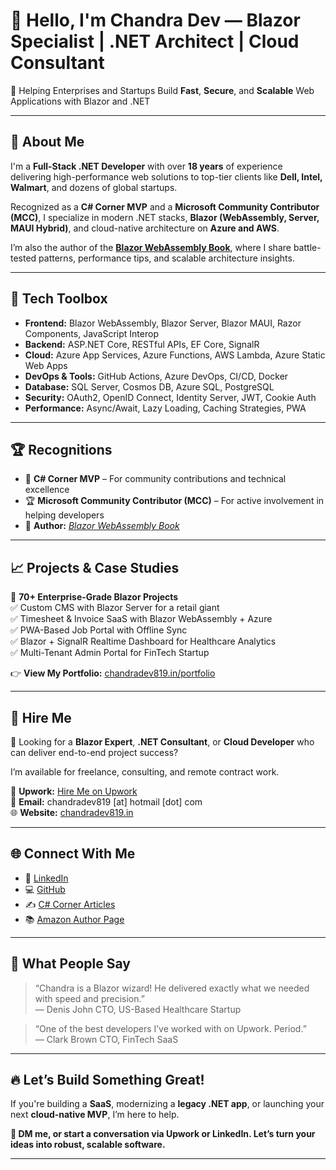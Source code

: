 # 👋 Hello, I'm Chandra Dev — Blazor Specialist | .NET Architect | Cloud Consultant

🎯 Helping Enterprises and Startups Build **Fast**, **Secure**, and **Scalable** Web Applications with Blazor and .NET

---

## 🚀 About Me

I'm a **Full-Stack .NET Developer** with over **18 years** of experience delivering high-performance web solutions to top-tier clients like **Dell, Intel, Walmart**, and dozens of global startups. 

Recognized as a **C# Corner MVP** and a **Microsoft Community Contributor (MCC)**, I specialize in modern .NET stacks, **Blazor (WebAssembly, Server, MAUI Hybrid)**, and cloud-native architecture on **Azure and AWS**.

I’m also the author of the [**Blazor WebAssembly Book**](https://rb.gy/epbotq), where I share battle-tested patterns, performance tips, and scalable architecture insights.

---

## 🧰 Tech Toolbox

- **Frontend:** Blazor WebAssembly, Blazor Server, Blazor MAUI, Razor Components, JavaScript Interop  
- **Backend:** ASP.NET Core, RESTful APIs, EF Core, SignalR  
- **Cloud:** Azure App Services, Azure Functions, AWS Lambda, Azure Static Web Apps  
- **DevOps & Tools:** GitHub Actions, Azure DevOps, CI/CD, Docker  
- **Database:** SQL Server, Cosmos DB, Azure SQL, PostgreSQL  
- **Security:** OAuth2, OpenID Connect, Identity Server, JWT, Cookie Auth  
- **Performance:** Async/Await, Lazy Loading, Caching Strategies, PWA

---

## 🏆 Recognitions

- 🏅 **C# Corner MVP** – For community contributions and technical excellence  
- 🏆 **Microsoft Community Contributor (MCC)** – For active involvement in helping developers  
- 📘 **Author:** [*Blazor WebAssembly Book*](https://a.co/d/01R4OUyk)

---

## 📈 Projects & Case Studies

🧱 **70+ Enterprise-Grade Blazor Projects**  
✅ Custom CMS with Blazor Server for a retail giant  
✅ Timesheet & Invoice SaaS with Blazor WebAssembly + Azure  
✅ PWA-Based Job Portal with Offline Sync  
✅ Blazor + SignalR Realtime Dashboard for Healthcare Analytics  
✅ Multi-Tenant Admin Portal for FinTech Startup

👉 **View My Portfolio:** [chandradev819.in/portfolio](https://chandradev819.in/portfolio/)

---

## 💼 Hire Me

📌 Looking for a **Blazor Expert**, **.NET Consultant**, or **Cloud Developer** who can deliver end-to-end project success?

I’m available for freelance, consulting, and remote contract work.

🔗 **Upwork:** [Hire Me on Upwork](https://www.upwork.com/freelancers/~019c71ba664f7209a2)  
📧 **Email:** chandradev819 [at] hotmail [dot] com  
🌐 **Website:** [chandradev819.in](https://chandradev819.in)

---

## 🌐 Connect With Me

- 🔗 [LinkedIn](https://www.linkedin.com/in/chandradev819/)
- 💻 [GitHub](https://github.com/Chandradev819)
- ✍️ [C# Corner Articles](https://www.c-sharpcorner.com/members/chandradev)  
- 📚 [Amazon Author Page](https://a.co/d/01R4OUyk)

---

## 💬 What People Say

> “Chandra is a Blazor wizard! He delivered exactly what we needed with speed and precision.”  
> — Denis John CTO, US-Based Healthcare Startup

> “One of the best developers I’ve worked with on Upwork. Period.”  
> — Clark Brown CTO, FinTech SaaS

---

## 🔥 Let’s Build Something Great!

If you're building a **SaaS**, modernizing a **legacy .NET app**, or launching your next **cloud-native MVP**, I’m here to help.

**👋 DM me, or start a conversation via Upwork or LinkedIn. Let’s turn your ideas into robust, scalable software.**

---
